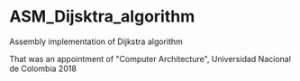 # ASM_Dijsktra_algorithm
Assembly implementation of Dijkstra algorithm

That was an appointment of "Computer Architecture", Universidad Nacional de Colombia 2018
